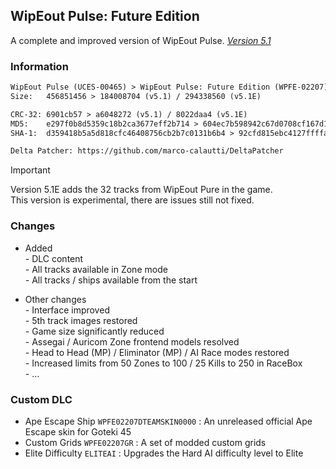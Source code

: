 ## WipEout Pulse: Future Edition
A complete and improved version of WipEout Pulse. [*Version 5.1*](https://mega.nz/folder/lMRVELoR#01a4KaUDbCycjlrDgq5UdQ/folder/8ZghSRpZ)

### Information
```diff
WipEout Pulse (UCES-00465) > WipEout Pulse: Future Edition (WPFE-02207)
Size:   456851456 > 184008704 (v5.1) / 294338560 (v5.1E)

CRC-32: 6901cb57 > a6048272 (v5.1) / 8022daa4 (v5.1E)
MD5:    e297f0b8d5359c18b2ca3677eff2b714 > 604ec7b598942c67d0708cf167d11826 (v5.1) / 45ccd91546087120e0352086bcae9d13 (v5.1E)
SHA-1:  d359418b5a5d818cfc46408756cb2b7c0131b6b4 > 92cfd815ebc4127ffffaba9f23aa3aff62c03ab4 (v5.1) / 7d0f26bc81ac5625684da5a353408748235bc302 (v5.1E)

Delta Patcher: https://github.com/marco-calautti/DeltaPatcher
```
> [!IMPORTANT]
> Version 5.1E adds the 32 tracks from WipEout Pure in the game.  
> This version is experimental, there are issues still not fixed.

### Changes
- Added  
*-* DLC content  
*-* All tracks available in Zone mode  
*-* All tracks / ships available from the start

- Other changes  
*-* Interface improved  
*-* 5th track images restored  
*-* Game size significantly reduced  
*-* Assegai / Auricom Zone frontend models resolved  
*-* Head to Head (MP) / Eliminator (MP) / AI Race modes restored  
*-* Increased limits from 50 Zones to 100 / 25 Kills to 250 in RaceBox  
*-* …

### Custom DLC
- Ape Escape Ship `WPFE02207DTEAMSKIN0000` : An unreleased official Ape Escape skin for Goteki 45
- Custom Grids `WPFE02207GR` : A set of modded custom grids
- Elite Difficulty `ELITEAI` : Upgrades the Hard AI difficulty level to Elite
